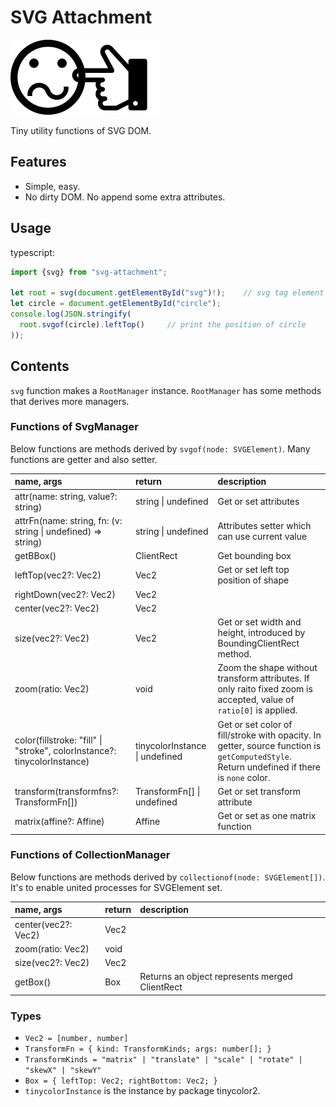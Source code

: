 # SVG Attachment

![attachment image here](https://github.com/Henoc/svg-attachment/blob/master/images/attachment.png)

Tiny utility functions of SVG DOM.

## Features

- Simple, easy.
- No dirty DOM. No append some extra attributes.

## Usage

typescript:

```typescript
import {svg} from "svg-attachment";

let root = svg(document.getElementById("svg")!);    // svg tag element
let circle = document.getElementById("circle");
console.log(JSON.stringify(
  root.svgof(circle).leftTop()     // print the position of circle
));
```

## Contents

`svg` function makes a `RootManager` instance. `RootManager` has some methods that derives more managers.

### Functions of SvgManager

Below functions are methods derived by `svgof(node: SVGElement)`. Many functions are getter and also setter.

|name, args|return|description|
|:---|:---|:---|
|attr(name: string, value?: string)|string \| undefined| Get or set attributes |
|attrFn(name: string, fn: (v: string \| undefined) => string)|string \| undefined| Attributes setter which can use current value |
|getBBox()|ClientRect|Get bounding box|
|leftTop(vec2?: Vec2)|Vec2| Get or set left top position of shape|
|rightDown(vec2?: Vec2)|Vec2| |
|center(vec2?: Vec2)|Vec2| |
|size(vec2?: Vec2)|Vec2| Get or set width and height, introduced by BoundingClientRect method. |
|zoom(ratio: Vec2)|void| Zoom the shape without transform attributes. If only raito fixed zoom is accepted, value of `ratio[0]` is applied. |
|color(fillstroke: "fill" \| "stroke", colorInstance?: tinycolorInstance) |tinycolorInstance \| undefined| Get or set color of fill/stroke with opacity. In getter, source function is `getComputedStyle`. Return undefined if there is `none` color. |
|transform(transformfns?: TransformFn[])|TransformFn[] \| undefined| Get or set transform attribute |
|matrix(affine?: Affine)|Affine| Get or set as one matrix function |

### Functions of CollectionManager

Below functions are methods derived by `collectionof(node: SVGElement[])`. It's to enable united processes for SVGElement set.

|name, args|return|description|
|:--|:--|:--|
|center(vec2?: Vec2)|Vec2| |
|zoom(ratio: Vec2)|void| |
|size(vec2?: Vec2)|Vec2| |
|getBox()|Box| Returns an object represents merged ClientRect |

### Types

- `Vec2 = [number, number]`
- `TransformFn = { kind: TransformKinds; args: number[]; }`
- `TransformKinds = "matrix" | "translate" | "scale" | "rotate" | "skewX" | "skewY"`
- `Box = { leftTop: Vec2; rightBottom: Vec2; }`
- `tinycolorInstance` is the instance by package tinycolor2.
